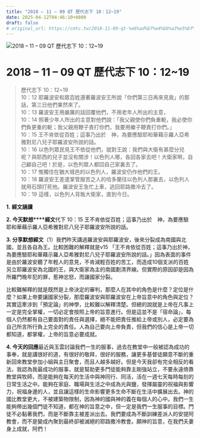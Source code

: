 ```yaml
---
title: "2018 – 11 – 09 QT 歷代志下 10：12~19"
date: 2025-04-12T04:46:10+0800
draft: false
# original_url: https://cmtc.tw/2018-11-09-qt-%e6%ad%b7%e4%bb%a3%e5%bf%97%e4%b8%8b-10%ef%bc%9a1219
---
```


![2018 – 11 – 09 QT 歷代志下 10：12\~19](/images/qt.jpg   "2018 – 11 – 09 QT 歷代志下 10：12\~19")

# 2018 – 11 – 09 QT 歷代志下 10：12\~19

> 歷代志下 10：12\~19  
> 10：12 耶羅波安和眾百姓遵著羅波安王所說「你們第三日再來見我」的那話，第三日他們果然來了。  
> 10：13 羅波安王用嚴厲的話回覆他們，不用老年人所出的主意，  
> 10：14 照著少年人所出的主意對他們說：「我父親使你們負重軛，我必使你們負更重的軛；我父親用鞭子責打你們，我要用蠍子鞭責打你們。」  
> 10：15 王不肯依從百姓；這事乃出於　神，為要應驗耶和華藉示羅人亞希雅對尼八兒子耶羅波安所說的話。  
> 10：16 以色列眾民見王不依從他們，就對王說：我們與大衛有甚麼分兒呢？與耶西的兒子並沒有關涉！以色列人哪，各回各家去吧！大衛家啊，自己顧自己吧！於是，以色列眾人都回自己家裏去了。  
> 10：17 惟獨住在猶大城邑的以色列人，羅波安仍作他們的王。  
> 10：18 羅波安王差遣掌管服苦之人的哈多蘭往以色列人那裏去，以色列人就用石頭打死他。羅波安王急忙上車，逃回耶路撒冷去了。  
> 10：19 這樣，以色列人背叛大衛家，直到今日。

**1.** **經文誦讀**

**2. 今天默想****經文**代下 10：15 王不肯依從百姓；這事乃出於　神，為要應驗耶和華藉示羅人亞希雅對尼八兒子耶羅波安所說的話。

**3. 分享默想經文**（1）我們昨天講過羅波安與耶羅波安，後來分裂成為南國與北國，並且各自為王。比較困難的解釋就是v15 「王不肯依從百姓；這事乃出於神，為要應驗耶和華藉示羅人亞希雅對尼八兒子耶羅波安所說的話。」因為表面的事件是由於羅波安聽了年輕人的意見，不肯減輕百姓的苦工，而造成10個支派的百姓另立耶羅波安為北國的王，與大衛家為主的南國劃清界線。但實際的原因卻是因為所羅門晚年犯的罪，惹神忿怒，而讓國家分裂。

比較難解釋的就是既然是上帝決定的審判，那麼人在其中的角色是什麼？定位是什麼？如果上帝要讓國家分裂，那麼羅波安與耶羅波安在上帝旨意中的角色與定位？其實這牽涉到「預定論」的神學，比較難以解釋清楚。但總的說就是上帝在凡事上一定是完全掌權，一切必定會按照上帝的旨意進行。但是這並不是「宿命論」，每個人仍然都有自己要面對的責任與選擇，絕不能把責任推給上帝或別人，必定要為自己所言所行負上完全的責任。人為自己要向上帝負責，但我們的信心是上帝一切都知道，都掌權，上帝的旨意必要成就。

**4. 今天的回應**最近與玉雲討論我們一生的服事，過去在教堂中一般被認為成功的事奉，就是講很好的道，有很好的敬拜，很好的服務，讓更多基督徒願意不斷的重新回來教堂參加小組與主日聚會，而且人越多越好。但是今天我卻有完全相反的看法，我認為我最成功的服事，就是幫助更多門徒能夠靠主剛強站立，不要永遠倚靠教堂與牧師，而是能夠在每天的生活中與神同行、同活，活在一週七天每時每刻的日常生活之中。能夠在家庭、職場與生活之中成為光與鹽，發揮屬靈的祝福與影響力，祝福身邊的人，並且讓這樣的生命影響更多生命不斷在生活中擴展出去。神的國比教堂更大，不被建築物限制，因為神的國與神的義在每個人的心中。我們一生能夠帶出幾個門徒不知道，都在神的旨意之中，但一定是我們一生服事的目標。門徒不必黏著我們，而是不斷靠主被差派出去。我們要成為不斷訓練差派人的安提阿教會，而不是變成內聚到最終卻被滅絕的耶路撒冷教會。願神的旨意，在我們夫妻身上成就，阿們！